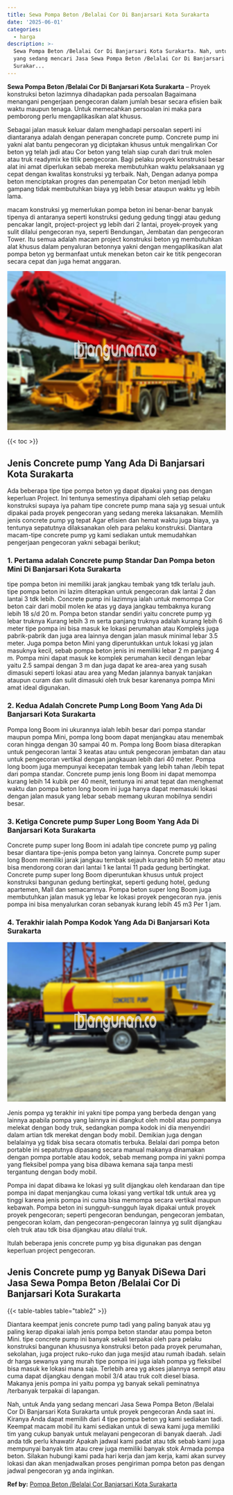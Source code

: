 ```yaml
---
title: Sewa Pompa Beton /Belalai Cor Di Banjarsari Kota Surakarta
date: '2025-06-01'
categories:
  - harga
description: >-
  Sewa Pompa Beton /Belalai Cor Di Banjarsari Kota Surakarta. Nah, untuk Anda
  yang sedang mencari Jasa Sewa Pompa Beton /Belalai Cor Di Banjarsari Kota
  Surakar...
---
```


**Sewa Pompa Beton /Belalai Cor Di Banjarsari Kota Surakarta** – Proyek konstruksi beton lazimnya dihadapkan pada persoalan Bagaimana menangani pengerjaan pengecoran dalam jumlah besar secara efisien baik waktu maupun tenaga. Untuk memecahkan persoalan ini maka para pemborong perlu mengaplikasikan alat khusus.

Sebagai jalan masuk keluar dalam menghadapi persoalan seperti ini diantaranya adalah dengan penerapan concrete pump. Concrete pump ini yakni alat bantu pengecoran yg diciptakan khusus untuk mengalirkan Cor beton yg telah jadi atau Cor beton yang telah siap curah dari truk molen atau truk readymix ke titik pengecoran. Bagi pelaku proyek konstruksi besar alat ini amat diperlukan sebab mereka membutuhkan waktu pelaksanaan yg cepat dengan kwalitas konstruksi yg terbaik. Nah, Dengan adanya pompa beton menciptakan progres dan penempatan Cor beton menjadi lebih gampang tidak membutuhkan biaya yg lebih besar ataupun waktu yg lebih lama.

macam konstruksi yg memerlukan pompa beton ini benar-benar banyak tipenya di antaranya seperti konstruksi gedung gedung tinggi atau gedung pencakar langit, project-project yg lebih dari 2 lantai, proyek-proyek yang sulit dilalui pengecoran nya, seperti Bendungan, Jembatan dan pengecoran Tower. Itu semua adalah macam project konstruksi beton yg membutuhkan alat khusus dalam penyaluran betonnya yakni dengan mengaplikasikan alat pompa beton yg bermanfaat untuk menekan beton cair ke titik pengecoran secara cepat dan juga hemat anggaran.

![Sewa Pompa Beton /Belalai Cor Di Banjarsari Kota Surakarta](/images/sewa-concrete-pump-31.png)

{{< toc >}}

## Jenis Concrete pump Yang Ada Di Banjarsari Kota Surakarta

Ada beberapa tipe tipe pompa beton yg dapat dipakai yang pas dengan keperluan Project. Ini tentunya semestinya dipahami oleh setiap pelaku konstruksi supaya iya paham tipe concrete pump mana saja yg sesuai untuk dipakai pada proyek pengecoran yang sedang mereka laksanakan. Memilih jenis concrete pump yg tepat Agar efisien dan hemat waktu juga biaya, ya tentunya sepatutnya dilaksanakan oleh para pelaku konstruksi. Diantara macam-tipe concrete pump yg kami sediakan untuk memudahkan pengerjaan pengecoran yakni sebagai berikut;

### 1\. Pertama adalah Concrete pump Standar Dan Pompa beton Mini Di Banjarsari Kota Surakarta

tipe pompa beton ini memiliki jarak jangkau tembak yang tdk terlalu jauh. tipe pompa beton ini lazim diterapkan untuk pengecoran dak lantai 2 dan lantai 3 tdk lebih. Concrete pump ini lazimnya ialah untuk memompa Cor beton cair dari mobil molen ke atas yg daya jangkau tembaknya kurang lebih 18 s/d 20 m. Pompa beton standar sendiri yaitu concrete pump yg lebar truknya Kurang lebih 3 m serta panjang truknya adalah kurang lebih 6 meter tipe pompa ini bisa masuk ke lokasi perumahan atau Kompleks juga pabrik-pabrik dan juga area lainnya dengan jalan masuk minimal lebar 3.5 meter. Juga pompa beton Mini yang diperuntukkan untuk lokasi yg jalan masuknya kecil, sebab pompa beton jenis ini memiliki lebar 2 m panjang 4 m. Pompa mini dapat masuk ke komplek perumahan kecil dengan lebar yaitu 2.5 sampai dengan 3 m dan juga dapat ke area-area yang susah dimasuki seperti lokasi atau area yang Medan jalannya banyak tanjakan ataupun curam dan sulit dimasuki oleh truk besar karenanya pompa Mini amat ideal digunakan.

### 2\. Kedua Adalah Concrete Pump Long Boom Yang Ada Di Banjarsari Kota Surakarta

Pompa long Boom ini ukurannya ialah lebih besar dari pompa standar maupun pompa Mini, pompa long boom dapat menjangkau atau menembak coran hingga dengan 30 sampai 40 m. Pompa long Boom biasa diterapkan untuk pengecoran lantai 3 keatas atau untuk pengecoran jembatan dan atau untuk pengecoran vertikal dengan jangkauan lebih dari 40 meter. Pompa long boom juga mempunyai kecepatan tembak yang lebih tahan /lebih tepat dari pompa standar. Concrete pump jenis long Boom ini dapat memompa kurang lebih 14 kubik per 40 menit, tentunya ini amat tepat dan menghemat waktu dan pompa beton long boom ini juga hanya dapat memasuki lokasi dengan jalan masuk yang lebar sebab memang ukuran mobilnya sendiri besar.

### 3\. Ketiga Concrete pump Super Long Boom Yang Ada Di Banjarsari Kota Surakarta

Concrete pump super long Boom ini adalah tipe concrete pump yg paling besar diantara tipe-jenis pompa beton yang lainnya. Concrete pump super long Boom memiliki jarak jangkau tembak sejauh kurang lebih 50 meter atau bisa mendorong coran dari lantai 1 ke lantai 11 pada gedung bertingkat. Concrete pump super long Boom diperuntukan khusus untuk project konstruksi bangunan gedung bertingkat, seperti gedung hotel, gedung apartemen, Mall dan semacamnya. Pompa beton super long Boom juga membutuhkan jalan masuk yg lebar ke lokasi proyek pengecoran nya. jenis pompa ini bisa menyalurkan coran sebanyak kurang lebih 45 m3 Per 1 jam.

### 4\. Terakhir ialah Pompa Kodok Yang Ada Di Banjarsari Kota Surakarta

![Sewa Pompa Beton /Belalai Cor Di Banjarsari Kota Surakarta](/images/sewa-concrete-pump-09.png)

Jenis pompa yg terakhir ini yakni tipe pompa yang berbeda dengan yang lainnya apabila pompa yang lainnya ini diangkut oleh mobil atau pompanya melekat dengan body truk, sedangkan pompa kodok ini dia menyendiri dalam artian tdk merekat dengan body mobil. Demikian juga dengan belalainya yg tidak bisa secara otomatis terbuka. Belalai dari pompa beton portable ini sepatutnya dipasang secara manual makanya dinamakan dengan pompa portable atau kodok, sebab memang pompa ini yakni pompa yang fleksibel pompa yang bisa dibawa kemana saja tanpa mesti tergantung dengan body mobil.

Pompa ini dapat dibawa ke lokasi yg sulit dijangkau oleh kendaraan dan tipe pompa ini dapat menjangkau cuma lokasi yang vertikal tdk untuk area yg tinggi karena jenis pompa ini cuma bisa memompa secara vertikal maupun kebawah. Pompa beton ini sungguh-sungguh layak dipakai untuk proyek proyek pengecoran; seperti pengecoran bendungan, pengecoran jembatan, pengecoran kolam, dan pengecoran-pengecoran lainnya yg sulit dijangkau oleh truk atau tdk bisa dijangkau atau dilalui truk.

Itulah beberapa jenis concrete pump yg bisa digunakan pas dengan keperluan project pengecoran.

## Jenis Concrete pump yg Banyak DiSewa Dari Jasa Sewa Pompa Beton /Belalai Cor Di Banjarsari Kota Surakarta

{{< table-tables table="table2" >}}

Diantara keempat jenis concrete pump tadi yang paling banyak atau yg paling kerap dipakai ialah jenis pompa beton standar atau pompa beton Mini. tipe concrete pump ini banyak sekali terpakai oleh para pelaku konstruksi bangunan khususnya konstruksi beton pada proyek perumahan, sekolahan, juga project ruko-ruko dan juga mesjid atau rumah ibadah. selain dr harga sewanya yang murah tipe pompa ini juga ialah pompa yg fleksibel bisa masuk ke lokasi mana saja. Terlebih area yg akses jalannya sempit atau cuma dapat dijangkau dengan mobil 3/4 atau truk colt diesel biasa. Makanya jenis pompa ini yaitu pompa yg banyak sekali peminatnya /terbanyak terpakai di lapangan.

Nah, untuk Anda yang sedang mencari Jasa Sewa Pompa Beton /Belalai Cor Di Banjarsari Kota Surakarta untuk proyek pengecoran Anda saat ini. Kiranya Anda dapat memilih dari 4 tipe pompa beton yg kami sediakan tadi. Keempat macam mobil itu kami sediakan untuk di sewa kami juga memiliki tim yang cukup banyak untuk melayani pengecoran di banyak daerah. Jadi anda tdk perlu khawatir Apakah jadwal kami padat atau tdk sebab kami juga mempunyai banyak tim atau crew juga memiliki banyak stok Armada pompa beton. Silakan hubungi kami pada hari kerja dan jam kerja, kami akan survey lokasi dan akan menjadwalkan proses pengiriman pompa beton pas dengan jadwal pengecoran yg anda inginkan.

**Ref by:** [Pompa Beton /Belalai Cor Banjarsari Kota Surakarta](https://id.wikipedia.org/wiki/Pompa)
